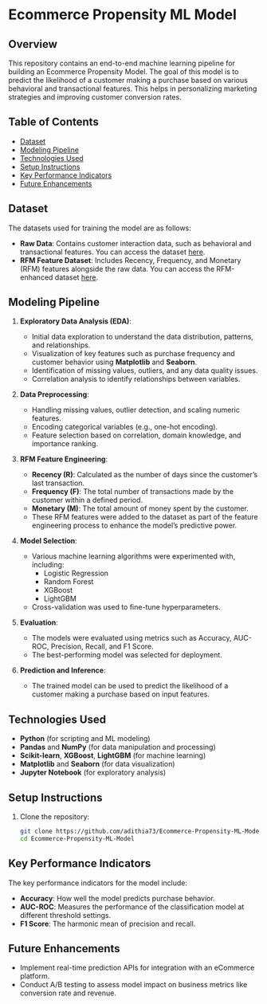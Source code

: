 
# Ecommerce Propensity ML Model

## Overview

This repository contains an end-to-end machine learning pipeline for building an Ecommerce Propensity Model. The goal of this model is to predict the likelihood of a customer making a purchase based on various behavioral and transactional features. This helps in personalizing marketing strategies and improving customer conversion rates.

## Table of Contents
- [Dataset](#dataset)
- [Modeling Pipeline](#modeling-pipeline)
- [Technologies Used](#technologies-used)
- [Setup Instructions](#setup-instructions)
- [Key Performance Indicators](#key-performance-indicators)
- [Future Enhancements](#future-enhancements)

## Dataset

The datasets used for training the model are as follows:
- **Raw Data**: Contains customer interaction data, such as behavioral and transactional features. You can access the dataset [here](https://www.kaggle.com/datasets/adithiav/e-commerce-customer-behavior-data/data).
- **RFM Feature Dataset**: Includes Recency, Frequency, and Monetary (RFM) features alongside the raw data. You can access the RFM-enhanced dataset [here](https://www.kaggle.com/datasets/adithiav/customer-data-with-rfm-feature).

## Modeling Pipeline

1. **Exploratory Data Analysis (EDA)**:
   - Initial data exploration to understand the data distribution, patterns, and relationships.
   - Visualization of key features such as purchase frequency and customer behavior using **Matplotlib** and **Seaborn**.
   - Identification of missing values, outliers, and any data quality issues.
   - Correlation analysis to identify relationships between variables.

2. **Data Preprocessing**:
   - Handling missing values, outlier detection, and scaling numeric features.
   - Encoding categorical variables (e.g., one-hot encoding).
   - Feature selection based on correlation, domain knowledge, and importance ranking.

3. **RFM Feature Engineering**:
   - **Recency (R)**: Calculated as the number of days since the customer’s last transaction.
   - **Frequency (F)**: The total number of transactions made by the customer within a defined period.
   - **Monetary (M)**: The total amount of money spent by the customer.
   - These RFM features were added to the dataset as part of the feature engineering process to enhance the model’s predictive power.

4. **Model Selection**:
   - Various machine learning algorithms were experimented with, including:
     - Logistic Regression
     - Random Forest
     - XGBoost
     - LightGBM
   - Cross-validation was used to fine-tune hyperparameters.

5. **Evaluation**:
   - The models were evaluated using metrics such as Accuracy, AUC-ROC, Precision, Recall, and F1 Score.
   - The best-performing model was selected for deployment.

6. **Prediction and Inference**:
   - The trained model can be used to predict the likelihood of a customer making a purchase based on input features.

## Technologies Used

- **Python** (for scripting and ML modeling)
- **Pandas** and **NumPy** (for data manipulation and processing)
- **Scikit-learn**, **XGBoost**, **LightGBM** (for machine learning)
- **Matplotlib** and **Seaborn** (for data visualization)
- **Jupyter Notebook** (for exploratory analysis)

## Setup Instructions

1. Clone the repository:
   ```bash
   git clone https://github.com/adithia73/Ecommerce-Propensity-ML-Model.git
   cd Ecommerce-Propensity-ML-Model
   ```

## Key Performance Indicators

The key performance indicators for the model include:
- **Accuracy**: How well the model predicts purchase behavior.
- **AUC-ROC**: Measures the performance of the classification model at different threshold settings.
- **F1 Score**: The harmonic mean of precision and recall.

## Future Enhancements

- Implement real-time prediction APIs for integration with an eCommerce platform.
- Conduct A/B testing to assess model impact on business metrics like conversion rate and revenue.
